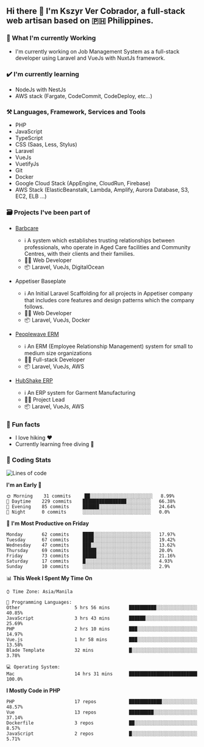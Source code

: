 ## Hi there 👋 I'm Kszyr Ver Cobrador, a full-stack web artisan based on 🇵🇭 Philippines.

### 🚀 What I'm currently Working

- I'm currently working on Job Management System as a full-stack developer using Laravel and VueJs with NuxtJs framework.

### ✔️ I'm currently learning

- NodeJs with NestJs
- AWS stack (Fargate, CodeCommit, CodeDeploy, etc...)

### ⚒️ Languages, Framework, Services and Tools
- PHP
- JavaScript
- TypeScript
- CSS (Saas, Less, Stylus)
- Laravel
- VueJs
- VuetifyJs
- Git
- Docker
- Google Cloud Stack (AppEngine, CloudRun, Firebase)
- AWS Stack (ElasticBeanstalk, Lambda, Amplify, Aurora Database, S3, EC2, ELB ...)


### 🗃 Projects I've been part of

- <a href="https://appetiser.com.au/portfolio/barbcare" target="_blank">Barbcare</a>

  - ℹ️ A system which establishes trusting relationships between professionals, who operate in Aged Care facilities and Community Centres, with their clients and their families.
  - 👨‍💻 Web Developer
  - 📦 Laravel, VueJs, DigitalOcean

- Appetiser Baseplate

  - ℹ️ An Initial Laravel Scaffolding for all projects in Appetiser company that includes core features and design patterns which the company follows.
  - 👨‍💻 Web Developer
  - 📦 Laravel, VueJs, Docker

- <a href="https://peoplewave.co" target="_blank">Peoplewave ERM</a>

  - ℹ️ An ERM (Employee Relationship Management) system for small to medium size organizations
  - 👨‍💻 Full-stack Developer
  - 📦 Laravel, VueJs, AWS

- <a href="https://www.posbang.com/garment-erp" target="_blank">HubShake ERP</a>

  - ℹ️ An ERP system for Garment Manufacturing
  - 👨‍💻 Project Lead
  - 📦 Laravel, VueJs, AWS

### 🌴 Fun facts

- I love hiking ❤️
- Currently learning free diving 🥽

### 🌟 Coding Stats

<!-- WakaTime Stats -->

<!--START_SECTION:waka-->
![Lines of code](https://img.shields.io/badge/From%20Hello%20World%20I%27ve%20Written-413231%20lines%20of%20code-blue)

**I'm an Early 🐤** 

```text
🌞 Morning    31 commits     ██░░░░░░░░░░░░░░░░░░░░░░░   8.99% 
🌆 Daytime    229 commits    ████████████████░░░░░░░░░   66.38% 
🌃 Evening    85 commits     ██████░░░░░░░░░░░░░░░░░░░   24.64% 
🌙 Night      0 commits      ░░░░░░░░░░░░░░░░░░░░░░░░░   0.0%

```
📅 **I'm Most Productive on Friday** 

```text
Monday       62 commits     ████░░░░░░░░░░░░░░░░░░░░░   17.97% 
Tuesday      67 commits     ████░░░░░░░░░░░░░░░░░░░░░   19.42% 
Wednesday    47 commits     ███░░░░░░░░░░░░░░░░░░░░░░   13.62% 
Thursday     69 commits     █████░░░░░░░░░░░░░░░░░░░░   20.0% 
Friday       73 commits     █████░░░░░░░░░░░░░░░░░░░░   21.16% 
Saturday     17 commits     █░░░░░░░░░░░░░░░░░░░░░░░░   4.93% 
Sunday       10 commits     ░░░░░░░░░░░░░░░░░░░░░░░░░   2.9%

```


📊 **This Week I Spent My Time On** 

```text
⌚︎ Time Zone: Asia/Manila

💬 Programming Languages: 
Other                    5 hrs 56 mins       ██████████░░░░░░░░░░░░░░░   40.85% 
JavaScript               3 hrs 43 mins       ██████░░░░░░░░░░░░░░░░░░░   25.69% 
PHP                      2 hrs 10 mins       ███░░░░░░░░░░░░░░░░░░░░░░   14.97% 
Vue.js                   1 hr 58 mins        ███░░░░░░░░░░░░░░░░░░░░░░   13.58% 
Blade Template           32 mins             █░░░░░░░░░░░░░░░░░░░░░░░░   3.78%

💻 Operating System: 
Mac                      14 hrs 31 mins      █████████████████████████   100.0%

```

**I Mostly Code in PHP** 

```text
PHP                      17 repos            ████████████░░░░░░░░░░░░░   48.57% 
Vue                      13 repos            █████████░░░░░░░░░░░░░░░░   37.14% 
Dockerfile               3 repos             ██░░░░░░░░░░░░░░░░░░░░░░░   8.57% 
JavaScript               2 repos             █░░░░░░░░░░░░░░░░░░░░░░░░   5.71%

```



<!--END_SECTION:waka-->
